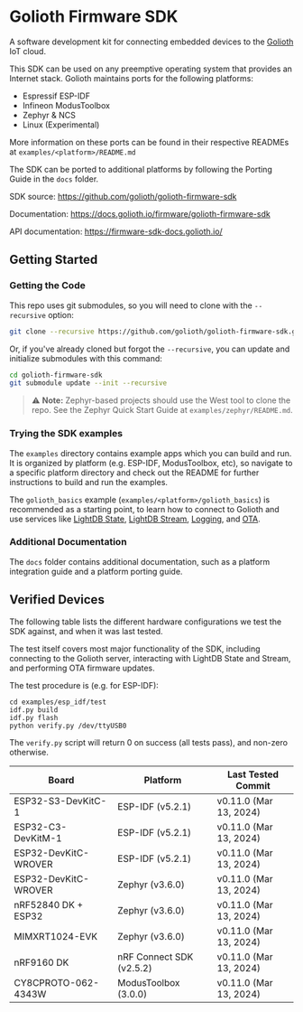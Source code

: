 # Golioth Firmware SDK

A software development kit for connecting embedded devices to the
[Golioth](https://golioth.io) IoT cloud.

This SDK can be used on any preemptive operating system that provides an
Internet stack. Golioth maintains ports for the following platforms:

* Espressif ESP-IDF
* Infineon ModusToolbox
* Zephyr & NCS
* Linux (Experimental)

More information on these ports can be found in their respective READMEs at
`examples/<platform>/README.md`

The SDK can be ported to additional platforms by following the Porting Guide in
the `docs` folder.

SDK source: https://github.com/golioth/golioth-firmware-sdk

Documentation: https://docs.golioth.io/firmware/golioth-firmware-sdk

API documentation: https://firmware-sdk-docs.golioth.io/

## Getting Started

### Getting the Code

This repo uses git submodules, so you will need to clone with the `--recursive` option:

```sh
git clone --recursive https://github.com/golioth/golioth-firmware-sdk.git -b v0.11.0
```

Or, if you've already cloned but forgot the `--recursive`, you can update and
initialize submodules with this command:

```sh
cd golioth-firmware-sdk
git submodule update --init --recursive
```


> :warning: **Note:** Zephyr-based projects should use the West tool to clone the repo. See the
Zephyr Quick Start Guide at `examples/zephyr/README.md`.

### Trying the SDK examples

The `examples` directory contains example apps which you can build and run.
It is organized by platform (e.g. ESP-IDF, ModusToolbox, etc),
so navigate to a specific platform directory and check out the README for further
instructions to build and run the examples.

The `golioth_basics` example (`examples/<platform>/golioth_basics`) is recommended
as a starting point, to learn how to connect to Golioth and use services like
[LightDB State](https://docs.golioth.io/cloud/services/lightdb),
[LightDB Stream](https://docs.golioth.io/cloud/services/lightdb-stream),
[Logging](https://docs.golioth.io/cloud/services/logging),
and [OTA](https://docs.golioth.io/cloud/services/ota).

### Additional Documentation

The `docs` folder contains additional documentation, such as a platform
integration guide and a platform porting guide.

## Verified Devices

The following table lists the different hardware configurations we test the SDK against,
and when it was last tested.

The test itself covers most major functionality of the SDK, including connecting
to the Golioth server, interacting with LightDB State and Stream, and performing
OTA firmware updates.

The test procedure is (e.g. for ESP-IDF):

```
cd examples/esp_idf/test
idf.py build
idf.py flash
python verify.py /dev/ttyUSB0
```

The `verify.py` script will return 0 on success (all tests pass), and non-zero otherwise.

| Board                | Platform                 | Last Tested Commit   |
| ---                  | ---                      | ---                  |
| ESP32-S3-DevKitC-1   | ESP-IDF (v5.2.1)         | v0.11.0 (Mar 13, 2024) |
| ESP32-C3-DevKitM-1   | ESP-IDF (v5.2.1)         | v0.11.0 (Mar 13, 2024) |
| ESP32-DevKitC-WROVER | ESP-IDF (v5.2.1)         | v0.11.0 (Mar 13, 2024) |
| ESP32-DevKitC-WROVER | Zephyr (v3.6.0)          | v0.11.0 (Mar 13, 2024) |
| nRF52840 DK + ESP32  | Zephyr (v3.6.0)          | v0.11.0 (Mar 13, 2024) |
| MIMXRT1024-EVK       | Zephyr (v3.6.0)          | v0.11.0 (Mar 13, 2024) |
| nRF9160 DK           | nRF Connect SDK (v2.5.2) | v0.11.0 (Mar 13, 2024) |
| CY8CPROTO-062-4343W  | ModusToolbox (3.0.0)     | v0.11.0 (Mar 13, 2024) |
